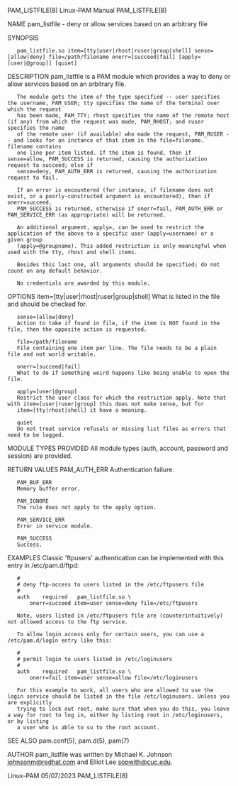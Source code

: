 PAM_LISTFILE(8)							       Linux-PAM Manual							       PAM_LISTFILE(8)

NAME
       pam_listfile - deny or allow services based on an arbitrary file

SYNOPSIS

       pam_listfile.so item=[tty|user|rhost|ruser|group|shell] sense=[allow|deny] file=/path/filename onerr=[succeed|fail] [apply=[user|@group]] [quiet]

DESCRIPTION
       pam_listfile is a PAM module which provides a way to deny or allow services based on an arbitrary file.

       The module gets the item of the type specified -- user specifies the username, PAM_USER; tty specifies the name of the terminal over which the request
       has been made, PAM_TTY; rhost specifies the name of the remote host (if any) from which the request was made, PAM_RHOST; and ruser specifies the name
       of the remote user (if available) who made the request, PAM_RUSER -- and looks for an instance of that item in the file=filename.  filename contains
       one line per item listed. If the item is found, then if sense=allow, PAM_SUCCESS is returned, causing the authorization request to succeed; else if
       sense=deny, PAM_AUTH_ERR is returned, causing the authorization request to fail.

       If an error is encountered (for instance, if filename does not exist, or a poorly-constructed argument is encountered), then if onerr=succeed,
       PAM_SUCCESS is returned, otherwise if onerr=fail, PAM_AUTH_ERR or PAM_SERVICE_ERR (as appropriate) will be returned.

       An additional argument, apply=, can be used to restrict the application of the above to a specific user (apply=username) or a given group
       (apply=@groupname). This added restriction is only meaningful when used with the tty, rhost and shell items.

       Besides this last one, all arguments should be specified; do not count on any default behavior.

       No credentials are awarded by this module.

OPTIONS
       item=[tty|user|rhost|ruser|group|shell]
	   What is listed in the file and should be checked for.

       sense=[allow|deny]
	   Action to take if found in file, if the item is NOT found in the file, then the opposite action is requested.

       file=/path/filename
	   File containing one item per line. The file needs to be a plain file and not world writable.

       onerr=[succeed|fail]
	   What to do if something weird happens like being unable to open the file.

       apply=[user|@group]
	   Restrict the user class for which the restriction apply. Note that with item=[user|ruser|group] this does not make sense, but for
	   item=[tty|rhost|shell] it have a meaning.

       quiet
	   Do not treat service refusals or missing list files as errors that need to be logged.

MODULE TYPES PROVIDED
       All module types (auth, account, password and session) are provided.

RETURN VALUES
       PAM_AUTH_ERR
	   Authentication failure.

       PAM_BUF_ERR
	   Memory buffer error.

       PAM_IGNORE
	   The rule does not apply to the apply option.

       PAM_SERVICE_ERR
	   Error in service module.

       PAM_SUCCESS
	   Success.

EXAMPLES
       Classic 'ftpusers' authentication can be implemented with this entry in /etc/pam.d/ftpd:

	   #
	   # deny ftp-access to users listed in the /etc/ftpusers file
	   #
	   auth	   required	  pam_listfile.so \
		   onerr=succeed item=user sense=deny file=/etc/ftpusers

       Note, users listed in /etc/ftpusers file are (counterintuitively) not allowed access to the ftp service.

       To allow login access only for certain users, you can use a /etc/pam.d/login entry like this:

	   #
	   # permit login to users listed in /etc/loginusers
	   #
	   auth	   required	  pam_listfile.so \
		   onerr=fail item=user sense=allow file=/etc/loginusers

       For this example to work, all users who are allowed to use the login service should be listed in the file /etc/loginusers. Unless you are explicitly
       trying to lock out root, make sure that when you do this, you leave a way for root to log in, either by listing root in /etc/loginusers, or by listing
       a user who is able to su to the root account.

SEE ALSO
       pam.conf(5), pam.d(5), pam(7)

AUTHOR
       pam_listfile was written by Michael K. Johnson <johnsonm@redhat.com> and Elliot Lee <sopwith@cuc.edu>.

Linux-PAM								  05/07/2023							       PAM_LISTFILE(8)
